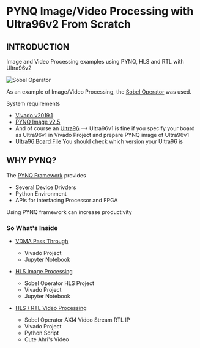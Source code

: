 # PYNQ Image/Video Processing with Ultra96v2 From Scratch

## INTRODUCTION

Image and Video Processing examples using PYNQ, HLS and RTL with Ultra96v2

![Sobel Operator](/used_images/sobel_edge.png)

As an example of Image/Video Processing, the [Sobel Operator](https://en.wikipedia.org/wiki/Sobel_operator "Sobel Operator") was used.

System requirements
-  [Vivado v2019.1](https://www.xilinx.com/support/download/index.html/content/xilinx/en/downloadNav/vivado-design-tools/2019-1.html "Vivado")
-  [PYNQ Image v2.5](http://www.pynq.io/board.html "PYNQ")
- And of course an [Ultra96](http://zedboard.org/product/ultra96 "Ultra96") --> Ultra96v1 is fine if you specify your board as Ultra96v1 in Vivado Project and prepare PYNQ image of Ultra96v1
- [Ultra96 Board File](https://github.com/Avnet/bdf "Ultra96 Board File") You should check which version your Ultra96 is

## WHY PYNQ?

The [PYNQ Framework](http://www.pynq.io/board.html "PYNQ") provides

- Several Device Drivders
- Python Environment
- APIs for interfacing Processor and FPGA

Using PYNQ framework can increase productivity

### So What's Inside

- [VDMA Pass Through](1.VDMA_PASS_THROUGH "VDMA PASS THROUGH")
  - Vivado Project
  - Jupyter Notebook
  
- [HLS Image Processing]()
  - Sobel Operator HLS Project
  - Vivado Project
  - Jupyter Notebook

- [HLS / RTL Video Processing]()
  - Sobel Operator AXI4 Video Stream RTL IP
  - Vivado Project
  - Python Script
  - Cute Ahri's Video